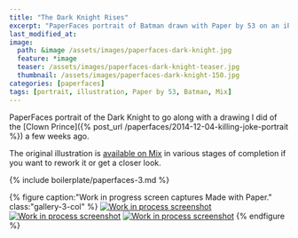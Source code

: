 ```yaml
---
title: "The Dark Knight Rises"
excerpt: "PaperFaces portrait of Batman drawn with Paper by 53 on an iPad."
last_modified_at: 
image: 
  path: &image /assets/images/paperfaces-dark-knight.jpg 
  feature: *image
  teaser: /assets/images/paperfaces-dark-knight-teaser.jpg
  thumbnail: /assets/images/paperfaces-dark-knight-150.jpg
categories: [paperfaces]
tags: [portrait, illustration, Paper by 53, Batman, Mix]
---
```


PaperFaces portrait of the Dark Knight to go along with a drawing I did of the [Clown Prince]({% post_url /paperfaces/2014-12-04-killing-joke-portrait %}) a few weeks ago.

The original illustration is [available on Mix](https://mix.fiftythree.com/11098-Michael-Rose/1420093) in various stages of completion if you want to rework it or get a closer look.

{% include boilerplate/paperfaces-3.md %}

{% figure caption:"Work in progress screen captures Made with Paper." class:"gallery-3-col" %}
[![Work in process screenshot](/assets/images/paperfaces-dark-knight-process-1-600.jpg)](/assets/images/paperfaces-dark-knight-process-1-lg.jpg) [![Work in process screenshot](/assets/images/paperfaces-dark-knight-process-2-600.jpg)](/assets/images/paperfaces-dark-knight-process-2-lg.jpg) [![Work in process screenshot](/assets/images/paperfaces-dark-knight-process-3-600.jpg)](/assets/images/paperfaces-dark-knight-process-3-lg.jpg)
{% endfigure %}
